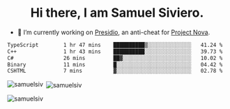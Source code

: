 <h1 align="center">Hi there, I am Samuel Siviero.</h1>

- 🔭 I’m currently working on [Presidio](https://presidio.ac), an anti-cheat for [Project Nova](https://discord.gg/novafn).

<!--START_SECTION:waka-->

```txt
TypeScript        1 hr 47 mins    ██████████▒░░░░░░░░░░░░░░   41.24 %
C++               1 hr 43 mins    ██████████░░░░░░░░░░░░░░░   39.73 %
C#                26 mins         ██▓░░░░░░░░░░░░░░░░░░░░░░   10.02 %
Binary            11 mins         █░░░░░░░░░░░░░░░░░░░░░░░░   04.42 %
CSHTML            7 mins          ▓░░░░░░░░░░░░░░░░░░░░░░░░   02.78 %
```

<!--END_SECTION:waka-->

<p><img align="left" src="https://github-readme-stats.vercel.app/api/top-langs?username=samuelsiv&show_icons=true&locale=en&layout=compact&theme=radical" alt="samuelsiv" /></p>

<p>&nbsp;<img align="center" src="https://github-readme-stats.vercel.app/api?username=samuelsiv&show_icons=true&locale=en&theme=radical" alt="samuelsiv" /></p>
<p align="left"> <img src="https://komarev.com/ghpvc/?username=samuelsiv&label=Profile%20views&color=0e75b6&style=flat" alt="samuelsiv" /> </p>
